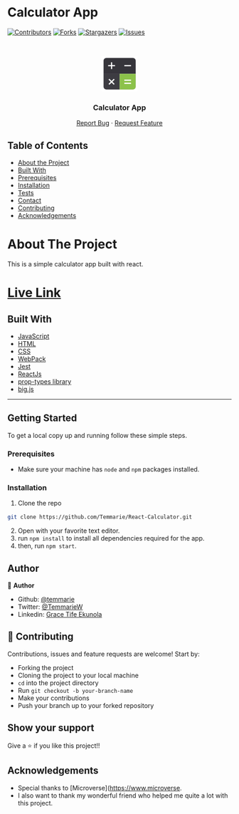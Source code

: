# Calculator App

<!--
*** Thanks for checking out this README Template. If you have a suggestion that would
*** make this better, please fork the repo and create a pull request or simply open
*** an issue with the tag "enhancement".
*** Thanks again! Now go create something AMAZING! :D
-->

<!-- PROJECT SHIELDS -->
<!--
*** I'm using markdown "reference style" links for readability.
*** Reference links are enclosed in brackets [ ] instead of parentheses ( ).
*** See the bottom of this document for the declaration of the reference variables
*** for contributors-url, forks-url, etc. This is an optional, concise syntax you may use.
*** https://www.markdownguide.org/basic-syntax/#reference-style-links
-->

[![Contributors][contributors-shield]][contributors-url]
[![Forks][forks-shield]][forks-url]
[![Stargazers][stars-shield]][stars-url]
[![Issues][issues-shield]][issues-url]

<!-- PROJECT LOGO -->
<br />
<p align="center">
  <a href="https://github.com/Temmarie/React-Calculator/tree/development">
    <img src="https://github.com/OA7/React_Calculator/raw/milestone_1/public/calc.png" alt="Logo" width="80" height="80">
  </a>

  <h3 align="center">Calculator App</h3>

  <p align="center">
    <a href="https://github.com/Temmarie/React-Calculator/issues">Report Bug</a>
    ·
    <a href="https://github.com/Temmarie/React-Calculator/issues">Request Feature</a>
  </p>
</p>

<!-- TABLE OF CONTENTS -->

## Table of Contents

- [About the Project](#about-the-project)
- [Built With](#built-with)
- [Prerequisites](#prerequisites)
- [Installation](#installation)
- [Tests](#tests)
- [Contact](#Authors)
- [Contributing](#contributing)
- [Acknowledgements](#acknowledgements)

# About The Project

This is a simple calculator app built with react.

# [Live Link](https://laughing-lumiere-bd9878.netlify.app/)

## Built With

- [JavaScript](https://en.wikipedia.org/wiki/JavaScript)
- [HTML](https://en.wikipedia.org/wiki/HTML)
- [CSS](https://en.wikipedia.org/wiki/Cascading_Style_Sheets)
- [WebPack](https://webpack.js.org/)
- [Jest](https://jestjs.io/docs/en/getting-started)
- [ReactJs](https://reactjs.org/)
- [prop-types library](https://www.npmjs.com/package/prop-types)
- [big.js](https://github.com/MikeMcl/big.js/)
<hr>

<!-- GETTING STARTED -->

## Getting Started

To get a local copy up and running follow these simple steps.

### Prerequisites

- Make sure your machine has `node` and `npm` packages installed.

### Installation

1. Clone the repo

```sh
git clone https://github.com/Temmarie/React-Calculator.git
```

2. Open with your favorite text editor.
3. run `npm install` to install all dependencies required for the app.
4. then, run `npm start`.

## Author

👤 **Author**

- Github: [@temmarie](https://github.com/temmarie)
- Twitter: [@TemmarieW](https://twitter.com/TemmarieW)
- Linkedin: [Grace Tife Ekunola](https://www.linkedin.com/in/ekunola-grace/)

## 🤝 Contributing

Contributions, issues and feature requests are welcome! Start by:

- Forking the project
- Cloning the project to your local machine
- `cd` into the project directory
- Run `git checkout -b your-branch-name`
- Make your contributions
- Push your branch up to your forked repository

## Show your support

Give a ⭐️ if you like this project!!

## Acknowledgements

- Special thanks to [Microverse](https://www.microverse.
- I also want to thank my wonderful friend who helped me quite a lot with this project.

<!-- MARKDOWN LINKS & IMAGES -->
<!-- https://www.markdownguide.org/basic-syntax/#reference-style-links -->

[contributors-shield]: https://img.shields.io/github/contributors/temmarie/shooter-game.svg?style=flat-square
[contributors-url]: https://github.com/temmarie/https://github.com/temmarie/react-calculator.git/graphs/contributors
[forks-shield]: https://img.shields.io/github/forks/temmarie/shooter-game.svg?style=flat-square
[forks-url]: https://github.com/temmarie/react-calculator/network/members
[stars-shield]: https://img.shields.io/github/stars/temmarie/react-calculator.svg?style=flat-square
[stars-url]: https://github.com/temmarie/react-calculator/stargazers
[issues-shield]: https://img.shields.io/github/issues/temmarie/react-calculator.svg?style=flat-square
[issues-url]: https://github.com/temmarie/react-calculator/issues
